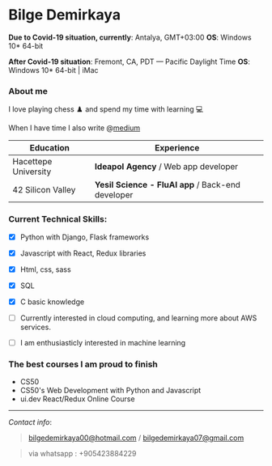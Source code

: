 # Bilge Demirkaya


**Due to Covid-19 situation, currently**: Antalya, GMT+03:00 **OS**: Windows 10* 64-bit

**After Covid-19 situation**: Fremont, CA, PDT — Pacific Daylight Time **OS**: Windows 10* 64-bit | iMac 


### About me 

I love playing chess ♟️ and spend my time with learning 💻

When I have time I also write @[medium](https://medium.com/@bilgedemirkaya/)


| Education  | Experience |
| ------------- | ------------------------------------------------ |
| Hacettepe University  | **Ideapol Agency** / Web app developer |
| 42 Silicon Valley  | **Yesil Science - FluAI app** / Back-end developer |

### Current Technical Skills:

- [x] Python with Django, Flask frameworks
- [x] Javascript with React, Redux libraries
- [x] Html, css, sass 
- [x] SQL
- [x] C basic knowledge
- [ ] Currently interested in cloud computing, and learning more about AWS services.
- [ ] I am enthusiasticly interested in machine learning 



### The best courses I am proud to finish

- CS50
- CS50's Web Development with Python and Javascript
- ui.dev React/Redux Online Course


* * *

*Contact info*: 

>bilgedemirkaya00@hotmail.com / bilgedemirkaya07@gmail.com

>via whatsapp : +905423884229

